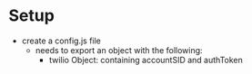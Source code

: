 # Setup

- create a config.js file
  - needs to export an object with the following:
    - twilio Object: containing accountSID and authToken
